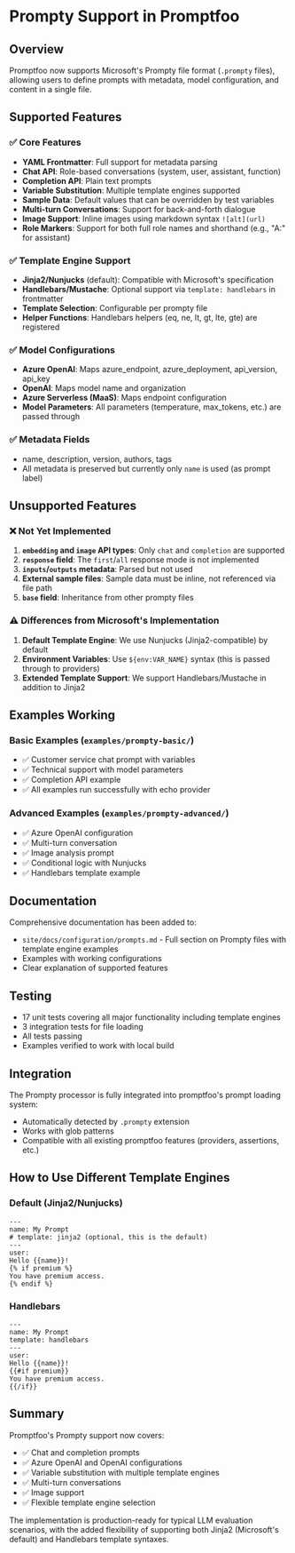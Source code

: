 # Prompty Support in Promptfoo

## Overview

Promptfoo now supports Microsoft's Prompty file format (`.prompty` files), allowing users to define prompts with metadata, model configuration, and content in a single file.

## Supported Features

### ✅ Core Features
- **YAML Frontmatter**: Full support for metadata parsing
- **Chat API**: Role-based conversations (system, user, assistant, function)
- **Completion API**: Plain text prompts
- **Variable Substitution**: Multiple template engines supported
- **Sample Data**: Default values that can be overridden by test variables
- **Multi-turn Conversations**: Support for back-and-forth dialogue
- **Image Support**: Inline images using markdown syntax `![alt](url)`
- **Role Markers**: Support for both full role names and shorthand (e.g., "A:" for assistant)

### ✅ Template Engine Support
- **Jinja2/Nunjucks** (default): Compatible with Microsoft's specification
- **Handlebars/Mustache**: Optional support via `template: handlebars` in frontmatter
- **Template Selection**: Configurable per prompty file
- **Helper Functions**: Handlebars helpers (eq, ne, lt, gt, lte, gte) are registered

### ✅ Model Configurations
- **Azure OpenAI**: Maps azure_endpoint, azure_deployment, api_version, api_key
- **OpenAI**: Maps model name and organization
- **Azure Serverless (MaaS)**: Maps endpoint configuration
- **Model Parameters**: All parameters (temperature, max_tokens, etc.) are passed through

### ✅ Metadata Fields
- name, description, version, authors, tags
- All metadata is preserved but currently only `name` is used (as prompt label)

## Unsupported Features

### ❌ Not Yet Implemented
1. **`embedding` and `image` API types**: Only `chat` and `completion` are supported
2. **`response` field**: The `first`/`all` response mode is not implemented
3. **`inputs`/`outputs` metadata**: Parsed but not used
4. **External sample files**: Sample data must be inline, not referenced via file path
5. **`base` field**: Inheritance from other prompty files

### ⚠️ Differences from Microsoft's Implementation
1. **Default Template Engine**: We use Nunjucks (Jinja2-compatible) by default
2. **Environment Variables**: Use `${env:VAR_NAME}` syntax (this is passed through to providers)
3. **Extended Template Support**: We support Handlebars/Mustache in addition to Jinja2

## Examples Working

### Basic Examples (`examples/prompty-basic/`)
- ✅ Customer service chat prompt with variables
- ✅ Technical support with model parameters
- ✅ Completion API example
- ✅ All examples run successfully with echo provider

### Advanced Examples (`examples/prompty-advanced/`)
- ✅ Azure OpenAI configuration
- ✅ Multi-turn conversation
- ✅ Image analysis prompt
- ✅ Conditional logic with Nunjucks
- ✅ Handlebars template example

## Documentation

Comprehensive documentation has been added to:
- `site/docs/configuration/prompts.md` - Full section on Prompty files with template engine examples
- Examples with working configurations
- Clear explanation of supported features

## Testing

- 17 unit tests covering all major functionality including template engines
- 3 integration tests for file loading
- All tests passing
- Examples verified to work with local build

## Integration

The Prompty processor is fully integrated into promptfoo's prompt loading system:
- Automatically detected by `.prompty` extension
- Works with glob patterns
- Compatible with all existing promptfoo features (providers, assertions, etc.)

## How to Use Different Template Engines

### Default (Jinja2/Nunjucks)
```prompty
---
name: My Prompt
# template: jinja2 (optional, this is the default)
---
user:
Hello {{name}}!
{% if premium %}
You have premium access.
{% endif %}
```

### Handlebars
```prompty
---
name: My Prompt
template: handlebars
---
user:
Hello {{name}}!
{{#if premium}}
You have premium access.
{{/if}}
```

## Summary

Promptfoo's Prompty support now covers:
- ✅ Chat and completion prompts
- ✅ Azure OpenAI and OpenAI configurations  
- ✅ Variable substitution with multiple template engines
- ✅ Multi-turn conversations
- ✅ Image support
- ✅ Flexible template engine selection

The implementation is production-ready for typical LLM evaluation scenarios, with the added flexibility of supporting both Jinja2 (Microsoft's default) and Handlebars template syntaxes. 